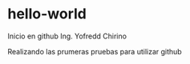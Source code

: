 # hello-world
Inicio en github
Ing. Yofredd Chirino

Realizando las prumeras pruebas para utilizar github
